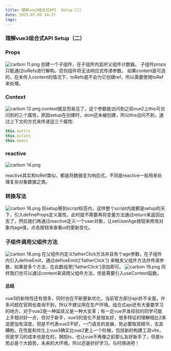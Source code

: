 ```yaml
---
title: 理解vue3组合式API  Setup（二）
date: 2021-07-05 14:27
tags:
---
```


### 理解vue3组合式API Setup（二）
<!-- more -->
### Props
![carbon 11.png](https://vanterc.oss-cn-beijing.aliyuncs.com/blog/carbon%20(11)_1625540082237.png)
创建一个子组件，在子组件内监听父组件计数器。
子组件props只能通过toRefs进行解构，否则组件将无法响应式传递参数。
如果content是可选的，在未传入content的情况下，toRefs是不会为它创建ref，所以需要使用toRef来处理。
### Context
![carbon 12.png](https://vanterc.oss-cn-beijing.aliyuncs.com/blog/carbon%20(12)_1625541122747.png)
context就显而易见了，这个参数能访问到之前vue2上this可访问到的三个属性，原因setup在创建时，dom还未被创建，所以this访问不到，通过上下文的方式来传递这三个属性:
``` js
this.$attrs  
this.$slots  
this.$emit 
```

### reactive
![carbon 14.png](https://vanterc.oss-cn-beijing.aliyuncs.com/blog/carbon%20(14)_1625542582030.png)

reactive其实和toRef类似，都是将数据变为响应式，不同是reactive一般用来处理复杂对象数据之类。
### 转换写法
![carbon 16.png](https://vanterc.oss-cn-beijing.aliyuncs.com/blog/carbon%20(16)_1625555312208.png)
将setup移到script标签内，这样整个script内就都是setup的天下，引入defineProps定义属性，此时就不需要再将变量方法通过return来返回出去了，然后我们再通过reactive定义一个user对象，让setUserAge按钮来修改对象内age值，点击按钮来查看ui的更新变化。
### 子组件调用父组件方法
![carbon 18.png](https://vanterc.oss-cn-beijing.aliyuncs.com/blog/carbon%20(18)_1625558127998.png)
在父组件内定义fatherClick方法并且有个age参数，在子组件内引入defineEmit，通过defineEmit(['fatherClick']) 来触发父组件方法并传递参数，如果是多个方法，在此数组里['fatherClick']添加即可。
![carbon 19.png](https://vanterc.oss-cn-beijing.aliyuncs.com/blog/carbon%20(19)_1625558863142.png)
同样我们也可以通过context来调用父组件方法，但是需要引入useContext函数。
#### 总结
vue3的新特性还有很多，同时也在不断更新优化，当前官方部分api并不全面，许多问题在官网也查询不到，所以不建议用在生产环境。组合式api还有大量要学习的地方，对于vue2是一种延续又是一种大变革；有一定vue开发经验的同学可能上手相对好一点，但对于新手，vue3的变化不是很友好，很多特征的理解相比2来说更加有深度，但是不代表vue3不好，一门语言的发展，势必要取其精华，去其糟粕，在性能和优化上vue3确实比vue2更上一个阶梯，包括新的构建工具vite，但是学习的成本也是在的，拥抱ts，也让vue不再像之前那么友好新手了，但是ts势必是个大趋势，未来的大环境，所以还是好好学习，与时俱进吧！